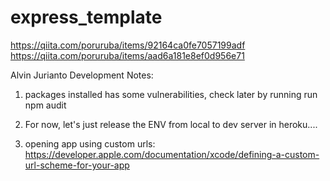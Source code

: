 # express_template

https://qiita.com/poruruba/items/92164ca0fe7057199adf<br>
https://qiita.com/poruruba/items/aad6a181e8ef0d956e71<br>


Alvin Jurianto Development Notes: 
1. packages installed has some vulnerabilities, check later by running run npm audit 

2. For now, let's just release the ENV from local to dev server in heroku.... 

3. opening app using custom urls:
https://developer.apple.com/documentation/xcode/defining-a-custom-url-scheme-for-your-app